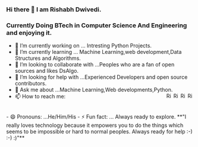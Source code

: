 ### Hi there 👋 I am Rishabh Dwivedi.
### Currently Doing BTech in Computer Science And Engineering and enjoying it.

- 🔭 I’m currently working on ... Intresting Python Projects.
- 🌱 I’m currently learning ... Machine Learning,web development,Data Structures and Algorithms.
- 👯 I’m looking to collaborate with ...Peoples who are a fan of open sources and likes DsAlgo.
- 🤔 I’m looking for help with ...Experienced Developers and open source contributors.
- 💬 Ask me about ...Machine Learning,Web developments,Python.
- 📫 How to reach me: <a href="https://www.linkedin.com/in/rishabh-dwivedi-28737b1a0"><img align="right" alt="Rishabh's LinkdeIn" width="16px" src="https://cdn.jsdelivr.net/npm/simple-icons@v3/icons/linkedin.svg" /></a><a href="https://twitter.com/Rishabh07147212"><img align="right" alt="Rishabh's Twitter" width="16px" src="https://cdn.jsdelivr.net/npm/simple-icons@v3/icons/twitter.svg" /></a><a href="https://www.youtube.com/results?search_query=talkwithrd"><img align="right" alt="Rishabh's Youtube" width="16px" src="https://cdn.jsdelivr.net/npm/simple-icons@v3/icons/youtube.svg" /></a><a href="https://talkwithrd.blogspot.com/"><img align="right" alt="Rishabh's Blog" width="16px" src="https://cdn.jsdelivr.net/npm/simple-icons@v3/icons/blogger.svg" /></a>
<br>
- 😄 Pronouns: ...He/Him/His
- ⚡ Fun fact: ... Always ready to explore.
**"I really loves technology because it empowers you to do the things which seems to be impossible or hard to normal peoples.
Always ready for help :-) :-) :)"**
